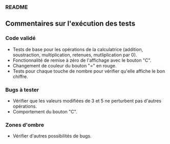 ### README

## Commentaires sur l'exécution des tests

### Code validé
- Tests de base pour les opérations de la calculatrice (addition, soustraction, multiplication, retenues, mutliplication par 0).
- Fonctionnalité de remise à zéro de l'affichage avec le bouton "C".
- Changement de couleur du bouton "=" en rouge.
- Tests pour chaque touche de nombre pour vérifier qu'elle affiche le bon chiffre.

### Bugs à tester
- Vérifier que les valeurs modifiées de 3 et 5 ne perturbent pas d'autres opérations.
- Comportement du bouton "C".

### Zones d'ombre
- Vérifier d'autres possibilités de bugs.